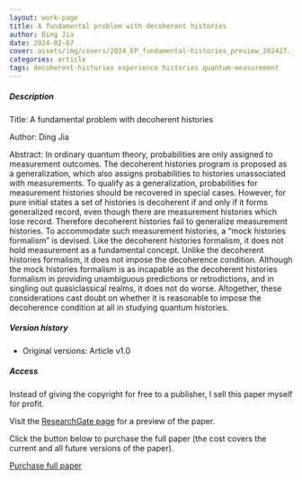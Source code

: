 ```yaml
---    
layout: work-page
title: A fundamental problem with decoherent histories
author: Ding Jia
date: 2024-02-07
cover: assets/img/covers/2024_EP_fundamental-histories_preview_202427.jpeg
categories: article
tags: decoherent-histories experience histories quantum-measurement
---
```


##### Description

Title: A fundamental problem with decoherent histories

Author: Ding Jia

Abstract: In ordinary quantum theory, probabilities are only assigned to measurement outcomes. The decoherent histories program is proposed as a generalization, which also assigns probabilities to histories unassociated with measurements. To qualify as a generalization, probabilities for measurement histories should be recovered in special cases. However, for pure initial states a set of histories is decoherent if and only if it forms generalized record, even though there are measurement histories which lose record. Therefore decoherent histories fail to generalize measurement histories. To accommodate such measurement histories, a “mock histories formalism” is devised. Like the decoherent histories formalism, it does not hold measurement as a fundamental concept. Unlike the decoherent histories formalism, it does not impose the decoherence condition. Although the mock histories formalism is as incapable as the decoherent histories formalism in providing unambiguous predictions or retrodictions, and in singling out quasiclassical realms, it does not do worse. Altogether, these considerations cast doubt on whether it is reasonable to impose the decoherence condition at all in studying quantum histories.

##### Version history

- Original versions: Article v1.0

##### Access

Instead of giving the copyright for free to a publisher, I sell this paper myself for profit. 

Visit the [ResearchGate page](http://dx.doi.org/10.13140/RG.2.2.16784.58881) for a preview of the paper. 

Click the button below to purchase the full paper (the cost covers the current and all future versions of the paper).

<script type="text/javascript" src="https://payhip.com/payhip.js"></script>

<a href="https://payhip.com/b/RFrWp" class="payhip-buy-button" data-theme="green" data-product="RFrWp">Purchase full paper</a>
